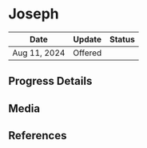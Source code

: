 # Joseph


| Date         | Update  | Status |
| ------------ | ------- | ------ |
| Aug 11, 2024 | Offered |        |

## Progress Details


## Media


## References
